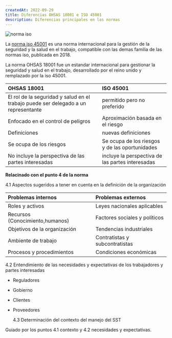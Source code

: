 ```yaml
---
createdAt: 2022-09-29
title: Diferencias OHSAS 18001 e ISO 45001
description: Diferencias principales en las normas
---
```


![norma iso](/img/iso45001.png 'iso45001')

La [norma iso 45001](https://www.qhse.com.pe/wp-content/uploads/2018/04/ISO-45001-Norma-Internacional-Oficial-Espa%C3%B1ol-Safety-VIP-1.pdf) es una norma internacional para la gestión de la seguridad y la salud en el trabajo, compatible con las demas familia de las normas iso, publicada en 2018.


La norma OHSAS 18001 fue un estandar internacional para gestionar la seguridad y salud en el trabajo, desarrollado por el reino unido y remplazado por la iso 45001.

| OHSAS 18001                                                                        | ISO 45001                                        |
| :--------------------------------------------------------------------------------- | :----------------------------------------------- |
| El rol de la seguridad y salud en el trabajo puede ser delegado a un representante | permitido pero no preferido                      |
| Enfocado en el control de peligros                                                 | Aproximación basada en el riesgo                 |
| Definiciones                                                                       | nuevas definiciones                              |
| Se ocupa de los riesgos                                                            | Se ocupa de los riesgos y de las oportunidades   |
| No incluye la perspectiva de las partes interesadas                                | incluye la perspectiva de las partes interesadas |

**Relacinado con el punto 4 de la norma**
 

4.1 Aspectos sugeridos a tener en cuenta en la definición de la organización

| Problemas internos              | Problemas externos             |
| :------------------------------ | :----------------------------- |
| Roles y activos                 | Leyes nacionales aplicables    |
| Recursos (Conocimiento,humanos) | Factores sociales y políticos  |
| Objetivos de la organización    | Tendencias industriales        |
| Ambiente de trabajo             | Contratistas y subcontratistas |
| Procesos y procedimientos       | Condiciones económicas         |


4.2 Entendimiento de las necesidades y expectativas de los trabajadores y partes interesadas

- Reguladores
- Gobierno
- Clientes
- Proveedores


  4.3 Determinación del contexto del manejo del SST

Guiado por los puntos 4.1 contexto y 4.2 necesidades y expectativas.
